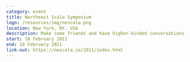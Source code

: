 ```yaml
---
category: event
title: Northeast Scala Symposium
logo: /resources/img/nescala.png
location: New York, NY, USA
description: Make some friends and have higher-kinded conversations
start: 18 February 2011
end: 18 February 2011
link-out: https://nescala.io/2011/index.html
---
```

